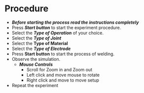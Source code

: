 # Procedure
- ***Before starting the process read the instructions completely***
- Press ***Start button*** to start the experiment procedure.
- Select the ***Type of Operation*** of your choice.
- Select the ***Type of Joint***
- Select the **Type of Material**
- Select the ***Type of Electrode***
- Press **Start button** to start the process of welding.
- Observe the simulation.
    - ***Mouse Controls***
        - Scroll for Zoom in and Zoom out
        - Left click and move mouse to rotate
        - Right click and move to move setup
- Repeat the experiment
